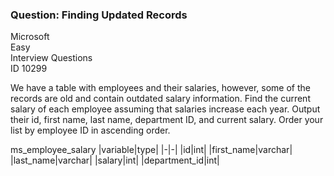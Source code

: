 ### Question: Finding Updated Records

Microsoft <br>
Easy <br>
Interview Questions <br>
ID 10299 <br>


We have a table with employees and their salaries, however,
some of the records are old and contain outdated salary information.
Find the current salary of each employee assuming that salaries increase each year.
Output their id, first name, last name, department ID, and current salary.
Order your list by employee ID in ascending order.

ms_employee_salary
|variable|type|
|-|-|
|id|int|
|first_name|varchar|
|last_name|varchar|
|salary|int|
|department_id|int|

